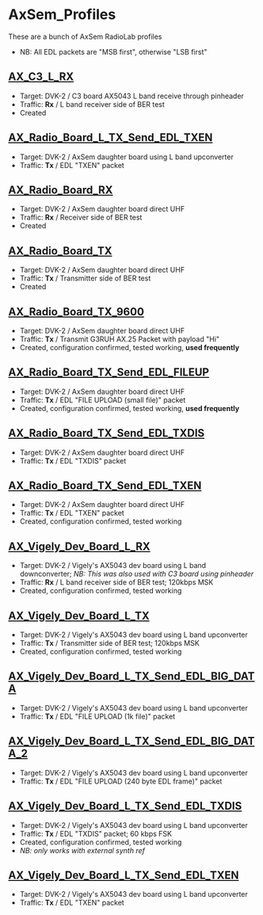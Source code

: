 # AxSem_Profiles
These are a bunch of AxSem RadioLab profiles
* NB: All EDL packets are "MSB first", otherwise "LSB first"

## [AX_C3_L_RX](AX_C3_L_RX)
* Target: DVK-2 / C3 board AX5043 L band receive through pinheader
* Traffic: **Rx** / L band receiver side of BER test
* Created

## [AX_Radio_Board_L_TX_Send_EDL_TXEN](AX_Radio_Board_L_TX_Send_EDL_TXEN)
* Target: DVK-2 / AxSem daughter board using L band upconverter
* Traffic: **Tx** / EDL "TXEN" packet

## [AX_Radio_Board_RX](AX_Radio_Board_RX)
* Target: DVK-2 / AxSem daughter board direct UHF
* Traffic: **Rx** / Receiver side of BER test
* Created

## [AX_Radio_Board_TX](AX_Radio_Board_TX)
* Target: DVK-2 / AxSem daughter board direct UHF
* Traffic: **Tx** / Transmitter side of BER test
* Created

## [AX_Radio_Board_TX_9600](AX_Radio_Board_TX_9600)
* Target: DVK-2 / AxSem daughter board direct UHF
* Traffic: **Tx** / Transmit G3RUH AX.25 Packet with payload "Hi"
* Created, configuration confirmed, tested working, **used frequently**

## [AX_Radio_Board_TX_Send_EDL_FILEUP](AX_Radio_Board_TX_Send_EDL_FILEUP)
* Target: DVK-2 / AxSem daughter board direct UHF
* Traffic: **Tx** / EDL "FILE UPLOAD (small file)" packet
* Created, configuration confirmed, tested working, **used frequently**

## [AX_Radio_Board_TX_Send_EDL_TXDIS](AX_Radio_Board_TX_Send_EDL_TXDIS)
* Target: DVK-2 / AxSem daughter board direct UHF
* Traffic: **Tx** / EDL "TXDIS" packet

## [AX_Radio_Board_TX_Send_EDL_TXEN](AX_Radio_Board_TX_Send_EDL_TXEN)
* Target: DVK-2 / AxSem daughter board direct UHF
* Traffic: **Tx** / EDL "TXEN" packet
* Created, configuration confirmed, tested working

## [AX_Vigely_Dev_Board_L_RX](AX_Vigely_Dev_Board_L_RX)
* Target: DVK-2 / Vigely's AX5043 dev board using L band downconverter; _NB: This was also used with C3 board using pinheader_
* Traffic: **Rx** / L band receiver side of BER test; 120kbps MSK
* Created, configuration confirmed, tested working

## [AX_Vigely_Dev_Board_L_TX](AX_Vigely_Dev_Board_L_TX)
* Target: DVK-2 / Vigely's AX5043 dev board using L band upconverter
* Traffic: **Tx** / Transmitter side of BER test; 120kbps MSK
* Created, configuration confirmed, tested working

## [AX_Vigely_Dev_Board_L_TX_Send_EDL_BIG_DATA](AX_Vigely_Dev_Board_L_TX_Send_EDL_BIG_DATA)
* Target: DVK-2 / Vigely's AX5043 dev board using L band upconverter
* Traffic: **Tx** / EDL "FILE UPLOAD (1k file)" packet

## [AX_Vigely_Dev_Board_L_TX_Send_EDL_BIG_DATA_2](AX_Vigely_Dev_Board_L_TX_Send_EDL_BIG_DATA_2)
* Target: DVK-2 / Vigely's AX5043 dev board using L band upconverter
* Traffic: **Tx** / EDL "FILE UPLOAD (240 byte EDL frame)" packet

## [AX_Vigely_Dev_Board_L_TX_Send_EDL_TXDIS](AX_Vigely_Dev_Board_L_TX_Send_EDL_TXDIS)
* Target: DVK-2 / Vigely's AX5043 dev board using L band upconverter
* Traffic: **Tx** / EDL "TXDIS" packet; 60 kbps FSK
* Created, configuration confirmed, tested working
* _NB: only works with external synth ref_

## [AX_Vigely_Dev_Board_L_TX_Send_EDL_TXEN](AX_Vigely_Dev_Board_L_TX_Send_EDL_TXEN)
* Target: DVK-2 / Vigely's AX5043 dev board using L band upconverter
* Traffic: **Tx** / EDL "TXEN" packet
